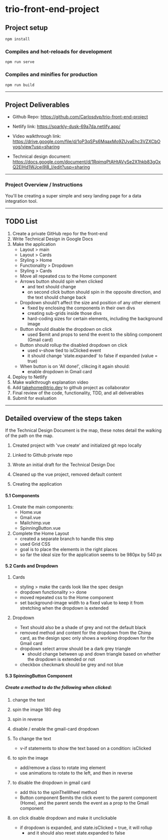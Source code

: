 # trio-front-end-project

## Project setup
```
npm install
```

### Compiles and hot-reloads for development
```
npm run serve
```

### Compiles and minifies for production
```
npm run build
```

******************************************************************************

## Project Deliverables

* Github Repo: https://github.com/Carlosdvp/trio-front-end-project

* Netlify link: https://sparkly-dusk-69a7da.netlify.app/

* Video walkthrough link: https://drive.google.com/file/d/1oP3qSPs6MqaxMo9ZUvaEhc3VZXCbOyog/view?usp=sharing

* Technical design document: https://docs.google.com/document/d/1RqimqPtAHtAVySe2X1hkb83gOxQ2ElHd1WJcej9l8_I/edit?usp=sharing



*****************************************************************************

### Project Overview / Instructions

You'll be creating a super simple and sexy landing page for a data integration tool.

----------------------------------------------------------------

## TODO List

1. Create a private GitHub repo for the front-end
2. Write Technical Design in Google Docs
3. Make the application
	- Layout > main
	- Layout > Cards
	- Styling > Home
	- Functionality > Dropdown
	- Styling > Cards
	- Move all repeated css to the Home component
	- Arrows button should spin when clicked
		- and text should change
		- on second click button should spin in the opposite direction, and the text should change back
	-	Dropdown should't affect the size and position of any other element
		- fixed by enclosing the components in their own divs
		- creating sub-grids inside those divs
		- hard-coding sizes for certain elements, including the background image
	- Button should disable the dropdown on click
		- used $emit and props to send the event to the sibling component (Gmail card)
	- Button should rollup the disabled dropdown on click
		- used v-show tied to isClicked event
		- it should change 'state.expanded' to false if expanded (value = true)
	- When button is on 'All done!', clikcing it again should:
		- enable dropdown in Gmail card
4. Deploy to Netlify
5. Make walkthrough explanation video
6. Add takehome@trio.dev to github project as collaborator
7. Final review of the code, functionality, TDD, and all deliverables
8. Submit for evaluation


---------------------------------------------------------------------

## Detailed overview of the steps taken

If the Technical Design Document is the map, these notes detail the walking of the path on the map.


1. Created project with 'vue create' and initialized git repo locally
2. Linked to Github private repo
3. Wrote an initial draft for the Technical Design Doc
4. Cleaned up the vue project, removed default content

5. Creating the application

#### 5.1 Components

1. Create the main components:
	- Home.vue
	- Gmail.vue
	- Mailchimp.vue
	- SpinningButton.vue
2. Complete the Home Layout
	- created a separate branch to handle this step
	- used Grid CSS
	- goal is to place the elements in the right places
	- so far the ideal size for the application seems to be 980px by 540 px

#### 5.2 Cards and Dropdown

1. Cards
	- styling > make the cards look like the spec design
	- dropdown functionality >> done
	- moved repeated css to the Home component
	- set background-image width to a fixed value to keep it from stretching when the dropdown is extended

2. Dropdown
	- Text should also be a shade of grey and not the default black
	- removed method and content for the dropdown from the Chimp card, as the design spec only shows a working dropdown for the Gmail card
	- dropdown select arrow should be a dark grey triangle
		- should change between up and down triangle based on whether the dropdown is extended or not
	- checkbox checkmark should be grey and not blue

#### 5.3 SpinningButton Component

##### Create a method to do the following when clicked:

1. change the text
2. spin the image 180 deg
3. spin in reverse
4. disable / enable the gmail-card dropdown

1. To change the text
	- v-if statements to show the text based on a condition: isClicked

2. to spin the image
	- add/remove a class to rotate img element
	- use animations to rotate to the left, and then in reverse

3. to disable the dropdown in gmail card
	- add this to the spinTheWheel method
	- Button component $emits the click event to the parent component (Home), and the parent sends the event as a prop to the Gmail component

4. on click disable dropdown and make it unclickable
	- if dropdown is expanded, and state.isClicked = true, it will rollup
		- and it should also reset state.expanded to false